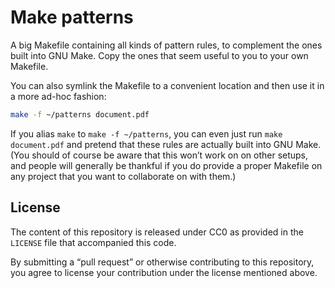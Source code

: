 # Make patterns

A big Makefile containing all kinds of pattern rules,
to complement the ones built into GNU Make.
Copy the ones that seem useful to you to your own Makefile.

You can also symlink the Makefile to a convenient location
and then use it in a more ad-hoc fashion:
```sh
make -f ~/patterns document.pdf
```
If you alias `make` to `make -f ~/patterns`,
you can even just run `make document.pdf`
and pretend that these rules are actually built into GNU Make.
(You should of course be aware that this won’t work on on other setups,
and people will generally be thankful if you do provide a proper Makefile
on any project that you want to collaborate on with them.)

## License

The content of this repository is released under CC0
as provided in the `LICENSE` file that accompanied this code.

By submitting a “pull request” or otherwise contributing to
this repository, you agree to license your contribution under
the license mentioned above.
